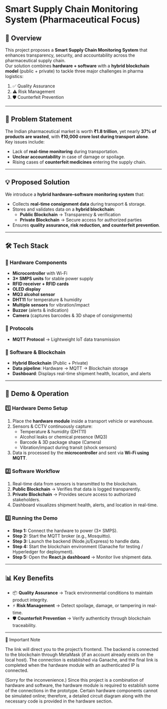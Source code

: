 # Smart Supply Chain Monitoring System (Pharmaceutical Focus)

## 📌 Overview
This project proposes a **Smart Supply Chain Monitoring System** that enhances transparency, security, and accountability across the pharmaceutical supply chain.  
Our solution combines **hardware + software** with a **hybrid blockchain model** (public + private) to tackle three major challenges in pharma logistics:
1. ✅ Quality Assurance  
2. ⚠️ Risk Management  
3. 🛡️ Counterfeit Prevention  

---

## 🚩 Problem Statement
The Indian pharmaceutical market is worth **₹1.8 trillion**, yet nearly **37% of products are wasted**, with **₹10,000 crore lost during transport alone**.  
Key issues include:
- Lack of **real-time monitoring** during transportation.  
- **Unclear accountability** in case of damage or spoilage.  
- Rising cases of **counterfeit medicines** entering the supply chain.  

---

## 💡 Proposed Solution
We introduce a **hybrid hardware–software monitoring system** that:
- Collects **real-time consignment data** during transport & storage.  
- Stores and validates data on a **hybrid blockchain**:  
  - **Public Blockchain** → Transparency & verification  
  - **Private Blockchain** → Secure access for authorized parties  
- Ensures **quality assurance, risk reduction, and counterfeit prevention**.  

---

## 🛠️ Tech Stack

### 🔹 Hardware Components
- **Microcontroller** with Wi-Fi  
- **3× SMPS units** for stable power supply  
- **RFID receiver + RFID cards**  
- **OLED display**  
- **MQ3 alcohol sensor**  
- **DHT11** for temperature & humidity  
- **Multiple sensors** for vibration/impact  
- **Buzzer** (alerts & indication)  
- **Camera** (captures barcodes & 3D shape of consignments)  

### 🔹 Protocols
- **MQTT Protocol** → Lightweight IoT data transmission  

### 🔹 Software & Blockchain
- **Hybrid Blockchain** (Public + Private)  
- **Data pipeline**: Hardware → MQTT → Blockchain storage  
- **Dashboard**: Displays real-time shipment health, location, and alerts  

---

## 🎥 Demo & Operation

### 1️⃣ Hardware Demo Setup
1. Place the **hardware module** inside a transport vehicle or warehouse.  
2. Sensors & CCTV continuously capture:  
   - Temperature & humidity (DHT11)  
   - Alcohol leaks or chemical presence (MQ3)  
   - Barcode & 3D package shape (Camera)  
   - Vibration/impact during transit (shock sensors)  
3. Data is processed by the **microcontroller** and sent via **Wi-Fi using MQTT**.  

### 2️⃣ Software Workflow
1. Real-time data from sensors is transmitted to the blockchain.  
2. **Public Blockchain** → Verifies that data is logged transparently.  
3. **Private Blockchain** → Provides secure access to authorized stakeholders.  
4. Dashboard visualizes shipment health, alerts, and location in real-time.  

### 3️⃣ Running the Demo
- **Step 1:** Connect the hardware to power (3× SMPS).  
- **Step 2:** Start the MQTT broker (e.g., Mosquitto).  
- **Step 3:** Launch the backend (Node.js/Express) to handle data.  
- **Step 4:** Start the blockchain environment (Ganache for testing / Hyperledger for deployment).  
- **Step 5:** Open the **React.js dashboard** → Monitor live shipment data.  

---

## 📊 Key Benefits
- 📦 **Quality Assurance** → Track environmental conditions to maintain product integrity.  
- ⚡ **Risk Management** → Detect spoilage, damage, or tampering in real-time.  
- 🛡️ **Counterfeit Prevention** → Verify authenticity through blockchain traceability.  

---

🔗 Important Note

The link will direct you to the project’s frontend. The backend is connected to the blockchain through MetaMask (if an account already exists on the local host). The connection is established via Ganache, and the final link is completed when the hardware module with an authenticated IP is connected.

(Sorry for the inconvenience.)
Since this project is a combination of hardware and software, the hardware module is required to establish some of the connections in the prototype. Certain hardware components cannot be simulated online; therefore, a detailed circuit diagram along with the necessary code is provided in the hardware section.
